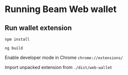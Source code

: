 # Running Beam Web wallet

## Run wallet extension

`npm install`

`ng build`

Enable developer mode in Chrome `chrome://extensions/`

Import unpacked extension from `./dist/web-wallet`
